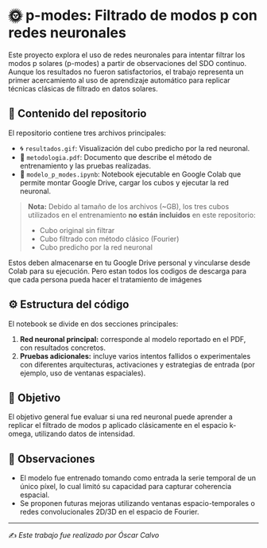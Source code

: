 # 🌞 p-modes: Filtrado de modos p con redes neuronales

Este proyecto explora el uso de redes neuronales para intentar filtrar los modos p solares (p-modes) a partir de observaciones del SDO continuo. Aunque los resultados no fueron  satisfactorios, el trabajo representa un primer acercamiento al uso de aprendizaje automático para replicar técnicas clásicas de filtrado en datos solares.

## 📁 Contenido del repositorio

El repositorio contiene tres archivos principales:

- 🌀 `resultados.gif`: Visualización del cubo predicho por la red neuronal.
- 📄 `metodologia.pdf`: Documento que describe el método de entrenamiento y las pruebas realizadas.
- 🧠 `modelo_p_modes.ipynb`: Notebook ejecutable en Google Colab que permite montar Google Drive, cargar los cubos y ejecutar la red neuronal.

> **Nota:** Debido al tamaño de los archivos (~GB), los tres cubos utilizados en el entrenamiento **no están incluidos** en este repositorio:
>
> - Cubo original sin filtrar  
> - Cubo filtrado con método clásico (Fourier)  
> - Cubo predicho por la red neuronal

Estos deben almacenarse en tu Google Drive personal y vincularse desde Colab para su ejecución. Pero estan todos los codigos de descarga para que cada persona pueda hacer el tratamiento de imágenes

## ⚙️ Estructura del código

El notebook se divide en dos secciones principales:

1. **Red neuronal principal:** corresponde al modelo reportado en el PDF, con resultados concretos.
2. **Pruebas adicionales:** incluye varios intentos fallidos o experimentales con diferentes arquitecturas, activaciones y estrategias de entrada (por ejemplo, uso de ventanas espaciales).

## 🔬 Objetivo

El objetivo general fue evaluar si una red neuronal puede aprender a replicar el filtrado de modos p aplicado clásicamente en el espacio k-omega, utilizando datos de intensidad.

## 📌 Observaciones

- El modelo fue entrenado tomando como entrada la serie temporal de un único píxel, lo cual limitó su capacidad para capturar coherencia espacial.
- Se proponen futuras mejoras utilizando ventanas espacio-temporales o redes convolucionales 2D/3D en el espacio de Fourier.

---

✍️ *Este trabajo fue realizado por Óscar Calvo*
